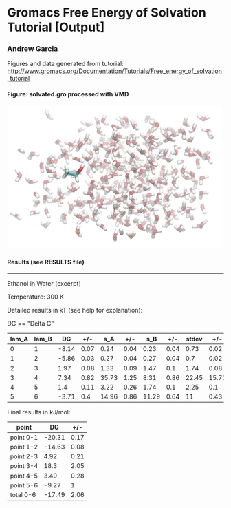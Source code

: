 # Gromacs Free Energy of Solvation Tutorial [Output]
### Andrew Garcia

Figures and data generated from tutorial:
http://www.gromacs.org/Documentation/Tutorials/Free_energy_of_solvation_tutorial

#### Figure: solvated.gro processed with VMD
<img src="solvated.JPG" alt="drawing" width="500"/></a>

#### Results (see **RESULTS** file)

---------------------------------------------------
Ethanol in Water (excerpt)

Temperature: 300 K

Detailed results in kT (see help for explanation):

DG == "Delta G"

lam_A|lam_B|DG|+/-|s_A|+/-|s_B|+/-|stdev|+/-
--- | --- | --- | --- | --- | --- | --- | --- | --- | ---
0|1|-8.14|0.07|0.24|0.04|0.23|0.04|0.73|0.02
1|2|-5.86|0.03|0.27|0.04|0.27|0.04|0.7|0.02
2|3|1.97|0.08|1.33|0.09|1.47|0.1|1.74|0.08
3|4|7.34|0.82|35.73|1.25|8.31|0.86|22.45|15.71
4|5|1.4|0.11|3.22|0.26|1.74|0.1|2.25|0.1
5|6|-3.71|0.4|14.96|0.86|11.29|0.64|11|0.43



Final results in kJ/mol:

point|DG|+/-
--- | --- | ---
point 0-1|-20.31|0.17
point 1-2|-14.63|0.08
point 2-3|4.92|0.21
point 3-4|18.3|2.05
point 4-5|3.49|0.28
point 5-6|-9.27|1
total 0-6|-17.49|2.06
